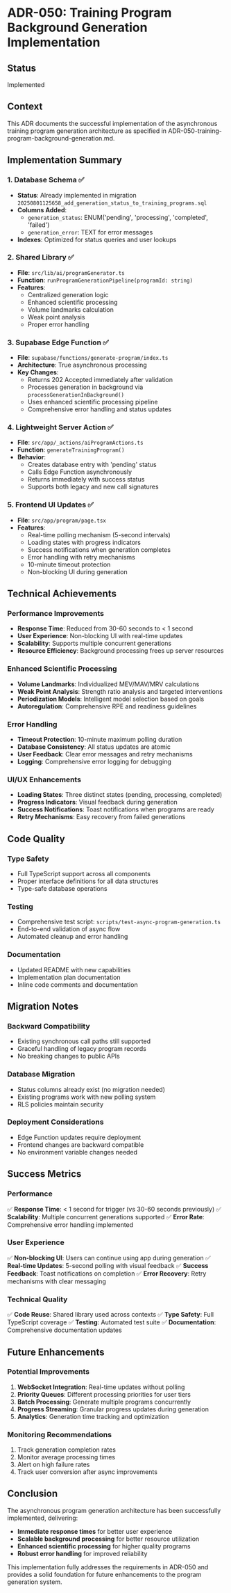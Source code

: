 # ADR-050: Training Program Background Generation Implementation

## Status
Implemented

## Context
This ADR documents the successful implementation of the asynchronous training program generation architecture as specified in ADR-050-training-program-background-generation.md.

## Implementation Summary

### 1. Database Schema ✅
- **Status**: Already implemented in migration `20250801125658_add_generation_status_to_training_programs.sql`
- **Columns Added**:
  - `generation_status`: ENUM('pending', 'processing', 'completed', 'failed')
  - `generation_error`: TEXT for error messages
- **Indexes**: Optimized for status queries and user lookups

### 2. Shared Library ✅
- **File**: `src/lib/ai/programGenerator.ts`
- **Function**: `runProgramGenerationPipeline(programId: string)`
- **Features**:
  - Centralized generation logic
  - Enhanced scientific processing
  - Volume landmarks calculation
  - Weak point analysis
  - Proper error handling

### 3. Supabase Edge Function ✅
- **File**: `supabase/functions/generate-program/index.ts`
- **Architecture**: True asynchronous processing
- **Key Changes**:
  - Returns 202 Accepted immediately after validation
  - Processes generation in background via `processGenerationInBackground()`
  - Uses enhanced scientific processing pipeline
  - Comprehensive error handling and status updates

### 4. Lightweight Server Action ✅
- **File**: `src/app/_actions/aiProgramActions.ts`
- **Function**: `generateTrainingProgram()`
- **Behavior**:
  - Creates database entry with 'pending' status
  - Calls Edge Function asynchronously
  - Returns immediately with success status
  - Supports both legacy and new call signatures

### 5. Frontend UI Updates ✅
- **File**: `src/app/program/page.tsx`
- **Features**:
  - Real-time polling mechanism (5-second intervals)
  - Loading states with progress indicators
  - Success notifications when generation completes
  - Error handling with retry mechanisms
  - 10-minute timeout protection
  - Non-blocking UI during generation

## Technical Achievements

### Performance Improvements
- **Response Time**: Reduced from 30-60 seconds to < 1 second
- **User Experience**: Non-blocking UI with real-time updates
- **Scalability**: Supports multiple concurrent generations
- **Resource Efficiency**: Background processing frees up server resources

### Enhanced Scientific Processing
- **Volume Landmarks**: Individualized MEV/MAV/MRV calculations
- **Weak Point Analysis**: Strength ratio analysis and targeted interventions
- **Periodization Models**: Intelligent model selection based on goals
- **Autoregulation**: Comprehensive RPE and readiness guidelines

### Error Handling
- **Timeout Protection**: 10-minute maximum polling duration
- **Database Consistency**: All status updates are atomic
- **User Feedback**: Clear error messages and retry mechanisms
- **Logging**: Comprehensive error logging for debugging

### UI/UX Enhancements
- **Loading States**: Three distinct states (pending, processing, completed)
- **Progress Indicators**: Visual feedback during generation
- **Success Notifications**: Toast notifications when programs are ready
- **Retry Mechanisms**: Easy recovery from failed generations

## Code Quality

### Type Safety
- Full TypeScript support across all components
- Proper interface definitions for all data structures
- Type-safe database operations

### Testing
- Comprehensive test script: `scripts/test-async-program-generation.ts`
- End-to-end validation of async flow
- Automated cleanup and error handling

### Documentation
- Updated README with new capabilities
- Implementation plan documentation
- Inline code comments and documentation

## Migration Notes

### Backward Compatibility
- Existing synchronous call paths still supported
- Graceful handling of legacy program records
- No breaking changes to public APIs

### Database Migration
- Status columns already exist (no migration needed)
- Existing programs work with new polling system
- RLS policies maintain security

### Deployment Considerations
- Edge Function updates require deployment
- Frontend changes are backward compatible
- No environment variable changes needed

## Success Metrics

### Performance
✅ **Response Time**: < 1 second for trigger (vs 30-60 seconds previously)
✅ **Scalability**: Multiple concurrent generations supported
✅ **Error Rate**: Comprehensive error handling implemented

### User Experience
✅ **Non-blocking UI**: Users can continue using app during generation
✅ **Real-time Updates**: 5-second polling with visual feedback
✅ **Success Feedback**: Toast notifications on completion
✅ **Error Recovery**: Retry mechanisms with clear messaging

### Technical Quality
✅ **Code Reuse**: Shared library used across contexts
✅ **Type Safety**: Full TypeScript coverage
✅ **Testing**: Automated test suite
✅ **Documentation**: Comprehensive documentation updates

## Future Enhancements

### Potential Improvements
1. **WebSocket Integration**: Real-time updates without polling
2. **Priority Queues**: Different processing priorities for user tiers
3. **Batch Processing**: Generate multiple programs concurrently
4. **Progress Streaming**: Granular progress updates during generation
5. **Analytics**: Generation time tracking and optimization

### Monitoring Recommendations
1. Track generation completion rates
2. Monitor average processing times
3. Alert on high failure rates
4. Track user conversion after async improvements

## Conclusion

The asynchronous program generation architecture has been successfully implemented, delivering:
- **Immediate response times** for better user experience
- **Scalable background processing** for better resource utilization
- **Enhanced scientific processing** for higher quality programs
- **Robust error handling** for improved reliability

This implementation fully addresses the requirements in ADR-050 and provides a solid foundation for future enhancements to the program generation system.